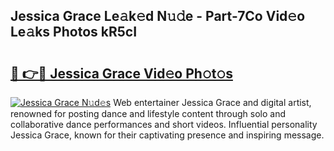 ## Jessica Grace Le𝚊k𝚎d N𝚞𝚍e - Part-7Co Vid𝚎o Le𝚊ks Photos kR5cI

# <h2><a href="http://fbdyof0.evod.top/?m=Jessica+Grace">🔗 👉🔴 Jessica Grace Vid𝚎o Ph𝚘t𝚘s</a></h2>

[![Jessica Grace N𝚞d𝚎s](https://i.imgur.com/8V9OHl7.gif)](http://fbdyof0.evod.top/?m=Jessica+Grace)
Web entertainer Jessica Grace and digital artist, renowned for posting dance and lifestyle content through solo and collaborative dance performances and short videos. Influential personality Jessica Grace, known for their captivating presence and inspiring message. 
